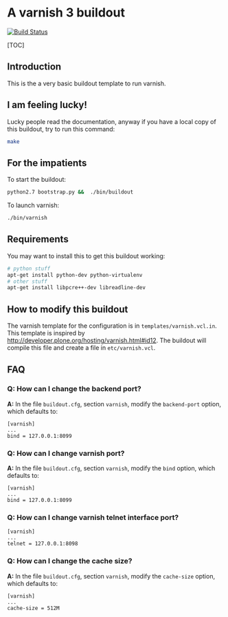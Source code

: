 # A varnish 3 buildout #

[![Build Status](https://travis-ci.org/RedTurtle/deployments.buildout.varnish.png?branch=master)](https://travis-ci.org/RedTurtle/deployments.buildout.varnish)

[TOC]

## Introduction ##
This is the a very basic buildout template to run varnish.

## I am feeling lucky! ##
Lucky people read the documentation,
anyway if you have a local copy of this buildout,
try to run this command:
```bash
make
```
## For the impatients ##
To start the buildout:
```bash
python2.7 bootstrap.py &&  ./bin/buildout
```
To launch varnish:
```bash
./bin/varnish
```

## Requirements ##
You may want to install this to get this buildout working:
```bash
# python stuff
apt-get install python-dev python-virtualenv
# other stuff
apt-get install libpcre++-dev libreadline-dev
```

## How to modify this buildout ##
The varnish template for the configuration 
is in `templates/varnish.vcl.in`.
This template is inspired by 
http://developer.plone.org/hosting/varnish.html#id12.
The buildout will compile this file and create a file in `etc/varnish.vcl`.

## FAQ ##
### Q: How can I change the backend port? ####
__A:__ In the file `buildout.cfg`, section `varnish`,
modify the `backend-port` option,
which defaults to:
```config
[varnish]
...
bind = 127.0.0.1:8099
```

### Q: How can I change varnish port? ####
__A:__ In the file `buildout.cfg`, section `varnish`,
modify the `bind` option,
which defaults to:
```config
[varnish]
...
bind = 127.0.0.1:8099
```

### Q: How can I change varnish telnet interface port? ####
```config
[varnish]
...
telnet = 127.0.0.1:8098
```

### Q: How can I change the cache size? ####
__A:__ In the file `buildout.cfg`, section `varnish`,
modify the `cache-size` option,
which defaults to:
```config
[varnish]
...
cache-size = 512M
```
